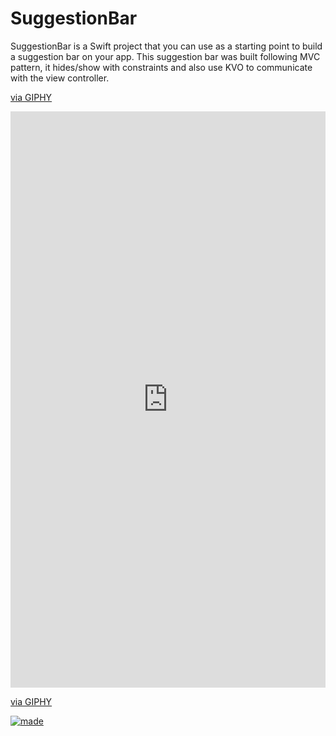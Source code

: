 # SuggestionBar
SuggestionBar is a Swift project that you can use as a starting point to build a suggestion bar on your app. This suggestion bar was built following MVC pattern, it hides/show with constraints and also use KVO to communicate with the view controller.

<a href="https://giphy.com/gifs/fx4TIxprY1dynUckyr">via GIPHY</a></p>

<div style="width:100%;height:0;padding-bottom:183%;position:relative;"><iframe src="https://giphy.com/embed/fx4TIxprY1dynUckyr" width="100%" height="100%" style="position:absolute" frameBorder="0" class="giphy-embed" allowFullScreen></iframe></div><p><a href="https://giphy.com/gifs/fx4TIxprY1dynUckyr">via GIPHY</a></p>

<a href="https://giphy.com/gifs/fx4TIxprY1dynUckyr"><img src="https://media.giphy.com/media/fx4TIxprY1dynUckyr/giphy.gif" title="made "/></a>
